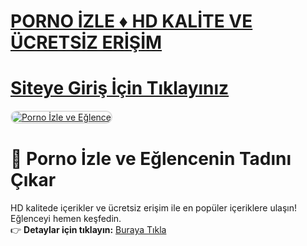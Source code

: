 #  <a href="https://shorto.link/dFSrE">PORNO İZLE ♦️ HD KALİTE VE ÜCRETSİZ ERİŞİM</a>
#  <a href="https://shorto.link/dFSrE">Siteye Giriş İçin Tıklayınız</a>

<meta charset="UTF-8">
    <meta name="viewport" content="width=device-width, initial-scale=1.0">
</head>
<body>

<a href="https://shorto.link/dFSrE" title="Porno İzle">
    <img src="https://r.resimlink.com/r_0sdl5.jpg" alt="Porno İzle ve Eğlence" style="max-width: 100%; border: 2px solid #ddd; border-radius: 10px;">
</a>

# 🔞 Porno İzle ve Eğlencenin Tadını Çıkar  

HD kalitede içerikler ve ücretsiz erişim ile en popüler içeriklere ulaşın! Eğlenceyi hemen keşfedin.  
👉 **Detaylar için tıklayın:** [Buraya Tıkla](https://shorto.link/dFSrE)  

<meta name="description" content="Porno izle ve HD kalite içeriklere ücretsiz ulaş. Şimdi tıklayın ve eğlencenin tadını çıkarın!">
